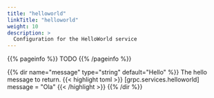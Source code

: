 ```yaml
---
title: "helloworld"
linkTitle: "helloworld"
weight: 10
description: >
  Configuration for the HelloWorld service
---
```


{{% pageinfo %}}
TODO
{{% /pageinfo %}}

{{% dir name="message" type="string" default="Hello" %}}
The hello message to return.
{{< highlight toml >}}
[grpc.services.helloworld]
message = "Ola"
{{< /highlight >}}
{{% /dir %}}

